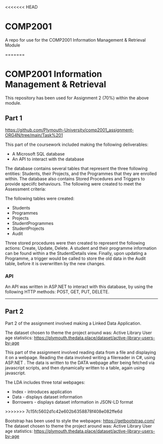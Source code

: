 <<<<<<< HEAD
# COMP2001 
A repo for use for the COMP2001 Information Management &amp; Retrieval Module

=======
# COMP2001 Information Management & Retrieval
This repository has been used for Assignment 2 (70%) within the above module.

## Part 1
https://github.com/Plymouth-University/comp2001_assignment-ORG4N/tree/main/Task%201

This part of the coursework included making the following deliverables:
<ul>
  <li>A Microsoft SQL database</li>
  <li>An API to interact with the database</li>
</ul>

The database contains several tables that represent the three following entities: Students, their Projects, and the Programmes that they are enrolled within. The database also contains Stored Procedures and Triggers to provide speciifc behaviours. The following were created to meet the Assessment criteria:

The following tables were created:
<ul>
  <li>Students</li>
  <li>Programmes</li>
  <li>Projects</li>
  <li>StudentProgrammes</li>
  <li>StudentProjects</li>
  <li>Audit</li>
</ul>

Three stored procedures were then created to represent the following actions: Create, Update, Delete.
A student and their programme information can be found within a the StudentDetails view.
Finally, upon updating a Programme, a trigger would be called to store the old data in the Audit table, before it is overwritten by the new changes.

### API
An API was written in ASP.NET to interact with this database, by using the following HTTP methods: POST, GET, PUT, DELETE.

---

## Part 2
Part 2 of the assignment involved making a Linked Data Application. 

The dataset chosen to theme the project around was: Active Library User age statistics: 
https://plymouth.thedata.place/dataset/active-library-users-by-age

This part of the assignment involved reading data from a file and displaying it on a webpage. Reading the data involved writing a filereader in C#, using ASP.NET .
The data is written to the DATA webpage after being fetched via javascript scripts, and then dynamically written to a table, again using javascript.

The LDA includes three total webpages:
<ul>
  <li>Index - introduces application</li>
  <li>Data  - displays dataset information</li>
  <li>Borrowers - displays dataset information in JSON-LD format</li>
</ul>
>>>>>>> 7c15fc5602d1c42e602b6358878f408e082ffe6d

Bootstrap has been used to style the webpages: https://getbootstrap.com/
The dataset chosen to theme the project around was: Active Library User age statistics: https://plymouth.thedata.place/dataset/active-library-users-by-age
